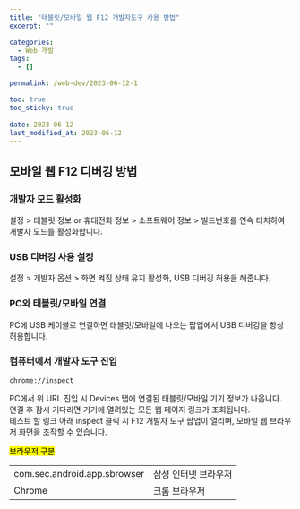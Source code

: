 ```yaml
---
title: "태블릿/모바일 웹 F12 개발자도구 사용 방법"
excerpt: ""

categories:
  - Web 개발
tags:
  - []

permalink: /web-dev/2023-06-12-1

toc: true
toc_sticky: true
 
date: 2023-06-12
last_modified_at: 2023-06-12
---
```


## 모바일 웹 F12 디버깅 방법

### 개발자 모드 활성화
설정 > 태블릿 정보 or 휴대전화 정보 > 소프트웨어 정보 > 빌드번호를 연속 터치하여 개발자 모드를 활성화합니다.

### USB 디버깅 사용 설정
설정 > 개발자 옵션 > 화면 켜짐 상태 유지 활성화, USB 디버깅 허용을 해줍니다.

### PC와 태블릿/모바일 연결
PC에 USB 케이블로 연결하면 태블릿/모바일에 나오는 팝업에서 USB 디버깅을 항상 허용합니다.

### 컴퓨터에서 개발자 도구 진입
```
chrome://inspect
```
PC에서 위 URL 진입 시 Devices 탭에 연결된 태블릿/모바일 기기 정보가 나옵니다.  
연결 후 잠시 기다리면 기기에 열려있는 모든 웹 페이지 링크가 조회됩니다.  
테스트 할 링크 아래 inspect 클릭 시 F12 개발자 도구 팝업이 열리며, 모바일 웹 브라우저 화면을 조작할 수 있습니다.

<mark>브라우저 구분</mark>  
<table>
<tbody>
  <tr>
    <td>com.sec.android.app.sbrowser</td>
    <td>삼성 인터넷 브라우저</td>
  </tr>
  <tr>
    <td>Chrome</td>
    <td>크롬 브라우저</td>
  </tr>
</tbody>
</table>